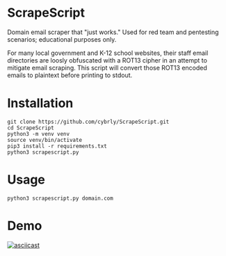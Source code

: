 # ScrapeScript

Domain email scraper that "just works." Used for red team and pentesting scenarios; educational purposes only.

For many local government and K-12 school websites, their staff email directories are loosly obfuscated with a ROT13 cipher in an attempt to mitigate email scraping. This script will convert those ROT13 encoded emails to plaintext before printing to stdout.

# Installation

```
git clone https://github.com/cybrly/ScrapeScript.git
cd ScrapeScript
python3 -m venv venv
source venv/bin/activate
pip3 install -r requirements.txt
python3 scrapescript.py
```

# Usage

```
python3 scrapescript.py domain.com
```

# Demo


[![asciicast](https://asciinema.org/a/590597.svg)](https://asciinema.org/a/590597)
